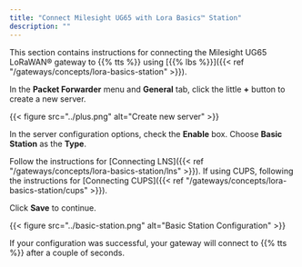 ```yaml
---
title: "Connect Milesight UG65 with Lora Basics™ Station"
description: ""
---
```


This section contains instructions for connecting the Milesight UG65 LoRaWAN® gateway to {{% tts %}} using [{{% lbs %}}]({{< ref "/gateways/concepts/lora-basics-station" >}}).

<!--more-->

In the **Packet Forwarder** menu and **General** tab, click the little **+** button to create a new server.

{{< figure src="../plus.png" alt="Create new server" >}}

In the server configuration options, check the **Enable** box. Choose **Basic Station** as the **Type**.

Follow the instructions for [Connecting LNS]({{< ref "/gateways/concepts/lora-basics-station/lns" >}}). If using CUPS, following the instructions for [Connecting CUPS]({{< ref "/gateways/concepts/lora-basics-station/cups" >}}).

Click **Save** to continue.

{{< figure src="../basic-station.png" alt="Basic Station Configuration" >}}

If your configuration was successful, your gateway will connect to {{% tts %}} after a couple of seconds.
